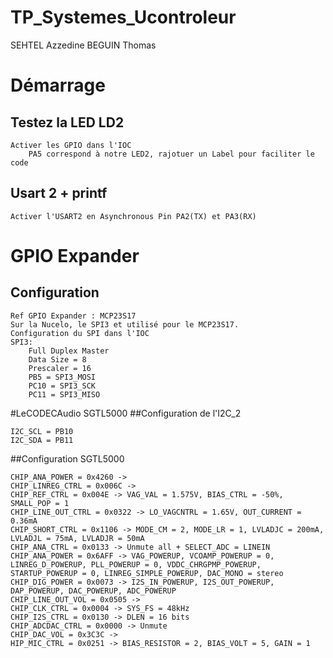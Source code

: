 # TP_Systemes_Ucontroleur
SEHTEL Azzedine 
BEGUIN Thomas

# Démarrage
## Testez la LED LD2
    Activer les GPIO dans l'IOC
        PA5 correspond à notre LED2, rajotuer un Label pour faciliter le code
## Usart 2 + printf
    Activer l'USART2 en Asynchronous Pin PA2(TX) et PA3(RX)

# GPIO Expander
## Configuration
    Ref GPIO Expander : MCP23S17
    Sur la Nucelo, le SPI3 et utilisé pour le MCP23S17.
	Configuration du SPI dans l'IOC
	SPI3:
		Full Duplex Master
		Data Size = 8
		Prescaler = 16
		PB5 = SPI3_MOSI
		PC10 = SPI3_SCK
		PC11 = SPI3_MISO
#LeCODECAudio SGTL5000
##Configuration de l'I2C_2

    I2C_SCL = PB10
    I2C_SDA = PB11
##Configuration SGTL5000
	
    CHIP_ANA_POWER = 0x4260 -> 
    CHIP_LINREG_CTRL = 0x006C ->
    CHIP_REF_CTRL = 0x004E -> VAG_VAL = 1.575V, BIAS_CTRL = -50%, SMALL_POP = 1
    CHIP_LINE_OUT_CTRL = 0x0322 -> LO_VAGCNTRL = 1.65V, OUT_CURRENT = 0.36mA 
    CHIP_SHORT_CTRL = 0x1106 -> MODE_CM = 2, MODE_LR = 1, LVLADJC = 200mA, LVLADJL = 75mA, LVLADJR = 50mA
    CHIP_ANA_CTRL = 0x0133 -> Unmute all + SELECT_ADC = LINEIN
    CHIP_ANA_POWER = 0x6AFF -> VAG_POWERUP, VCOAMP_POWERUP = 0, LINREG_D_POWERUP, PLL_POWERUP = 0, VDDC_CHRGPMP_POWERUP, STARTUP_POWERUP = 0, LINREG_SIMPLE_POWERUP, DAC_MONO = stereo
    CHIP_DIG_POWER = 0x0073 -> I2S_IN_POWERUP, I2S_OUT_POWERUP, DAP_POWERUP, DAC_POWERUP, ADC_POWERUP
    CHIP_LINE_OUT_VOL = 0x0505 ->
    CHIP_CLK_CTRL = 0x0004 -> SYS_FS = 48kHz
    CHIP_I2S_CTRL = 0x0130 -> DLEN = 16 bits
    CHIP_ADCDAC_CTRL = 0x0000 -> Unmute
    CHIP_DAC_VOL = 0x3C3C ->
    HIP_MIC_CTRL = 0x0251 -> BIAS_RESISTOR = 2, BIAS_VOLT = 5, GAIN = 1

    
